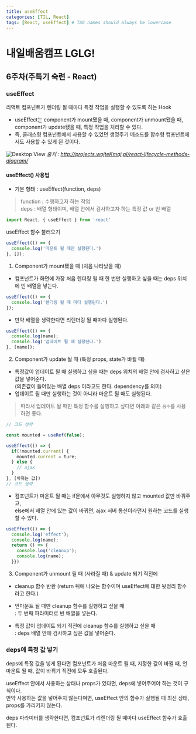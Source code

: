 ```yaml
---
title: useEffect
categories: [TIL, React]
tags: [React, useEffect] # TAG names should always be lowercase
---
```


# 내일배움캠프 LGLG!

## 6주차(주특기 숙련 - React)

### **useEffect**
리액트 컴포넌트가 렌더링 될 때마다 특정 작업을 실행할 수 있도록 하는 Hook
- useEffect는 component가 mount됐을 때, component가 unmount됐을 때, component가 update됐을 때, 특정 작업을 처리할 수 있다.
- 즉, 클래스형 컴포넌트에서 사용할 수 있었던 생명주기 메소드를 함수형 컴포넌트에서도 사용할 수 있게 된 것이다.

![Desktop View](image/etc/useEffect.png)
_출처 : http://projects.wojteKmaj.pl/react-lifecycle-methods-diagram/_

#### useEffect() 사용법

- 기본 형태 : useEffect(function, deps)
> function : 수행하고자 하는 작업<br>
> deps : 배열 형태이며, 배열 안에서 검사하고자 하는 특정 값 or 빈 배열

```js
import React, { useEffect } from 'react'
```

useEffect 함수 불러오기

```js
useEffect(() => {
  console.log('마운트 될 때만 실행된다.')
}, []);
```

1. Component가 mount됐을 때 (처음 나타났을 때)
- 컴포넌트가 화면에 가장 처음 렌더링 될 때 한 번만 실행하고 싶을 때는 deps 위치에 빈 배열을 넣는다.
```js
useEffect(() => {
  console.log('렌더링 될 때 마다 실행된다.')
});
```
- 만약 배열을 생략한다면 리렌더링 될 때마다 실행된다.
```js
useEffect(() => {
  console.log(name);
  console.log('업데이트 될 때 실행된다.')
}, [name]);
```

2. Component가 update 될 때 (특정 props, state가 바뀔 때)
- 특정값이 업데이트 될 때 실행하고 싶을 때는 deps 위치의 배열 안에 검사하고 싶은 값을 넣어준다.<br>
(의존값이 들어있는 배열 deps 이라고도 한다. dependency를 의미)
- 업데이트 될 때만 실행하는 것이 아니라 마운트 될 때도 실행된다.
> 따라서 업데이트 될 때만 특정 함수를 실행하고 싶다면 아래와 같은 `꼼수`를 사용하면 좋다.

```js
// 코드 생략

const mounted = useRef(false);

useEffect(() => {
  if(!mounted.current) {
    mounted.current = ture;
  } else {
    // ajax
  }
}, [바뀌는 값])
// 코드 생략
```
- 컴포넌트가 마운트 될 때는 if문에서 아무것도 실행하지 않고 mounted 값만 바꿔주고,<br>
else에서 배열 안에 있는 값이 바뀌면, ajax 서버 통신이라던지 원하는 코드를 실행할 수 있다.

```js
useEffect(() => {
  console.log('effect');
  console.log(name);
  return () => {
    console.log('cleanup');
    console.log(name);
  }})
```

3. Component가 unmount 될 때 (사라질 때) & update 되기 직전에
- cleanup 함수 반환 (return 뒤에 나오는 함수이며 useEffect에 대한 뒷정리 함수라고 한다.)
- 언마운트 될 때만 cleanup 함수를 실행하고 싶을 때<br>
: 두 번째 파라미터로 빈 배열을 넣는다.

- 특정 값이 업데이트 되기 직전에 cleanup 함수를 실행하고 싶을 때<br>
: deps 배열 안에 검사하고 싶은 값을 넣어준다.

### **deps에 특정 값 넣기**
deps에 특정 값을 넣게 된다면 컴포넌트가 처음 마운트 될 때, 지정한 값이 바뀔 때, 언마운트 될 때, 값이 바뀌기 직전에 모두 호출된다.

useEffect 안에서 사용하는 상태나 props가 있다면, deps에 넣어주어야 하는 것이 규칙이다.<br>
만약 사용하는 값을 넣어주지 않는다며면, useEffect 안의 함수가 실행될 때 최신 상태, props를 가리키지 않는다.

deps 파라미터를 생략한다면, 컴포넌트가 리렌더링 될 때마다 useEffect 함수가 호출된다.